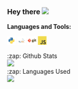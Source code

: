 ### Hey there <img src="https://media.giphy.com/media/hvRJCLFzcasrR4ia7z/giphy.gif" width="25px">


**Languages and Tools:**  

<code><img height="20" src="https://raw.githubusercontent.com/github/explore/80688e429a7d4ef2fca1e82350fe8e3517d3494d/topics/python/python.png"></code>
<code><img height="20" src="https://raw.githubusercontent.com/github/explore/80688e429a7d4ef2fca1e82350fe8e3517d3494d/topics/mysql/mysql.png"></code>
<code><img height="20" src="https://raw.githubusercontent.com/github/explore/80688e429a7d4ef2fca1e82350fe8e3517d3494d/topics/git/git.png"></code>
<code><img height="20" src="https://raw.githubusercontent.com/github/explore/80688e429a7d4ef2fca1e82350fe8e3517d3494d/topics/javascript/javascript.png"></code>

<summary>:zap: Github Stats</summary>
<img src="https://github-readme-stats.vercel.app/api?username=Turtle24&&show_icons=true&title_color=222222&icon_color=03A87C&text_color=333333&bg_color=ffffff">

<summary>:zap: Languages Used</summary>
<img src="https://github-readme-stats.vercel.app/api/top-langs/?username=Turtle24&layout=compact&bg_color=ffffff&text_color=333333">
